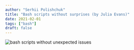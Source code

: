 ```yaml
---
author: "Serhii Polishchuk"
title: "Bash scripts without surprises (by Julia Evans)"
date: 2021-02-01
tags: ["bash"]
draft: false
---
```

<!--more-->
![bash scripts without unexpected issues](https://d2ck16jxw8uc3k.cloudfront.net/Articles/133-bash-without-unexpected-issues/bash.jpg)
